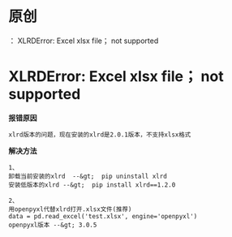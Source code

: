 # 原创
：  XLRDError: Excel xlsx file； not supported

# XLRDError: Excel xlsx file； not supported

**报错原因**

```
xlrd版本的问题，现在安装的xlrd是2.0.1版本，不支持xlsx格式

```

**解决方法**

```
1、
卸载当前安装的xlrd  --&gt;  pip uninstall xlrd
安装低版本的xlrd --&gt;  pip install xlrd==1.2.0

2、
用openpyxl代替xlrd打开.xlsx文件(推荐)
data = pd.read_excel('test.xlsx', engine='openpyxl')
openpyxl版本 --&gt; 3.0.5

```
